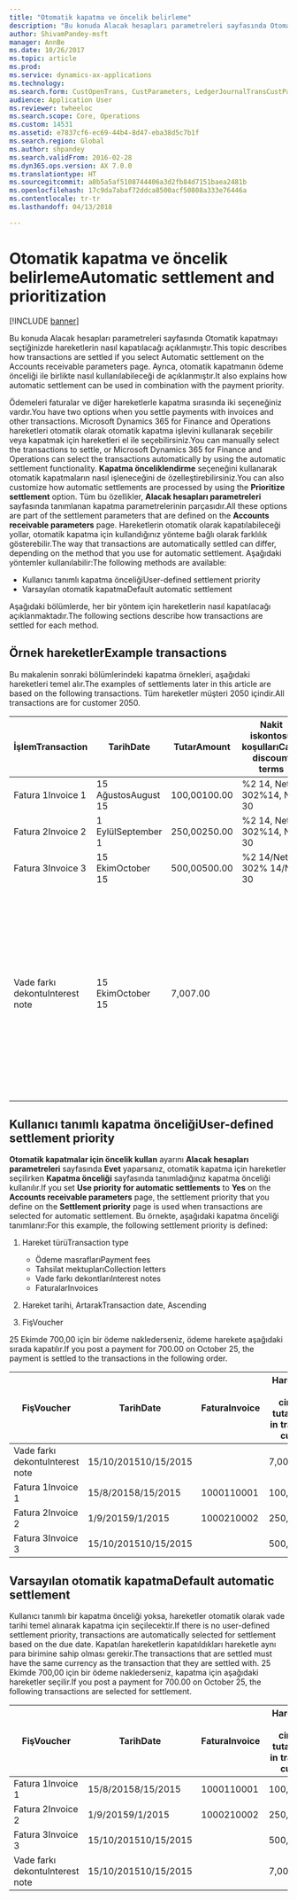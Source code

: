 ```yaml
---
title: "Otomatik kapatma ve öncelik belirleme"
description: "Bu konuda Alacak hesapları parametreleri sayfasında Otomatik kapatmayı seçtiğinizde hareketlerin nasıl kapatılacağı açıklanmıştır. Ayrıca, otomatik kapatmanın ödeme önceliği ile birlikte nasıl kullanılabileceği de açıklanmıştır."
author: ShivamPandey-msft
manager: AnnBe
ms.date: 10/26/2017
ms.topic: article
ms.prod: 
ms.service: dynamics-ax-applications
ms.technology: 
ms.search.form: CustOpenTrans, CustParameters, LedgerJournalTransCustPaym
audience: Application User
ms.reviewer: twheeloc
ms.search.scope: Core, Operations
ms.custom: 14531
ms.assetid: e7837cf6-ec69-44b4-8d47-eba38d5c7b1f
ms.search.region: Global
ms.author: shpandey
ms.search.validFrom: 2016-02-28
ms.dyn365.ops.version: AX 7.0.0
ms.translationtype: HT
ms.sourcegitcommit: a8b5a5af5108744406a3d2fb84d7151baea2481b
ms.openlocfilehash: 17c9da7abaf72ddca8500acf50808a333e76446a
ms.contentlocale: tr-tr
ms.lasthandoff: 04/13/2018

---
```


# <a name="automatic-settlement-and-prioritization"></a><span data-ttu-id="95e23-104">Otomatik kapatma ve öncelik belirleme</span><span class="sxs-lookup"><span data-stu-id="95e23-104">Automatic settlement and prioritization</span></span>

[!INCLUDE [banner](../includes/banner.md)]

<span data-ttu-id="95e23-105">Bu konuda Alacak hesapları parametreleri sayfasında Otomatik kapatmayı seçtiğinizde hareketlerin nasıl kapatılacağı açıklanmıştır.</span><span class="sxs-lookup"><span data-stu-id="95e23-105">This topic describes how transactions are settled if you select Automatic settlement on the Accounts receivable parameters page.</span></span> <span data-ttu-id="95e23-106">Ayrıca, otomatik kapatmanın ödeme önceliği ile birlikte nasıl kullanılabileceği de açıklanmıştır.</span><span class="sxs-lookup"><span data-stu-id="95e23-106">It also explains how automatic settlement can be used in combination with the payment priority.</span></span>

<span data-ttu-id="95e23-107">Ödemeleri faturalar ve diğer hareketlerle kapatma sırasında iki seçeneğiniz vardır.</span><span class="sxs-lookup"><span data-stu-id="95e23-107">You have two options when you settle payments with invoices and other transactions.</span></span> <span data-ttu-id="95e23-108">Microsoft Dynamics 365 for Finance and Operations hareketleri otomatik olarak otomatik kapatma işlevini kullanarak seçebilir veya kapatmak için hareketleri el ile seçebilirsiniz.</span><span class="sxs-lookup"><span data-stu-id="95e23-108">You can manually select the transactions to settle, or Microsoft Dynamics 365 for Finance and Operations can select the transactions automatically by using the automatic settlement functionality.</span></span> <span data-ttu-id="95e23-109">**Kapatma önceliklendirme** seçeneğini kullanarak otomatik kapatmaların nasıl işleneceğini de özelleştirebilirsiniz.</span><span class="sxs-lookup"><span data-stu-id="95e23-109">You can also customize how automatic settlements are processed by using the **Prioritize settlement** option.</span></span> <span data-ttu-id="95e23-110">Tüm bu özellikler, **Alacak hesapları parametreleri** sayfasında tanımlanan kapatma parametrelerinin parçasıdır.</span><span class="sxs-lookup"><span data-stu-id="95e23-110">All these options are part of the settlement parameters that are defined on the **Accounts receivable parameters** page.</span></span> <span data-ttu-id="95e23-111">Hareketlerin otomatik olarak kapatılabileceği yollar, otomatik kapatma için kullandığınız yönteme bağlı olarak farklılık gösterebilir.</span><span class="sxs-lookup"><span data-stu-id="95e23-111">The way that transactions are automatically settled can differ, depending on the method that you use for automatic settlement.</span></span> <span data-ttu-id="95e23-112">Aşağıdaki yöntemler kullanılabilir:</span><span class="sxs-lookup"><span data-stu-id="95e23-112">The following methods are available:</span></span>

-   <span data-ttu-id="95e23-113">Kullanıcı tanımlı kapatma önceliği</span><span class="sxs-lookup"><span data-stu-id="95e23-113">User-defined settlement priority</span></span>
-   <span data-ttu-id="95e23-114">Varsayılan otomatik kapatma</span><span class="sxs-lookup"><span data-stu-id="95e23-114">Default automatic settlement</span></span>

<span data-ttu-id="95e23-115">Aşağıdaki bölümlerde, her bir yöntem için hareketlerin nasıl kapatılacağı açıklanmaktadır.</span><span class="sxs-lookup"><span data-stu-id="95e23-115">The following sections describe how transactions are settled for each method.</span></span>

## <a name="example-transactions"></a><span data-ttu-id="95e23-116">Örnek hareketler</span><span class="sxs-lookup"><span data-stu-id="95e23-116">Example transactions</span></span>
<span data-ttu-id="95e23-117">Bu makalenin sonraki bölümlerindeki kapatma örnekleri, aşağıdaki hareketleri temel alır.</span><span class="sxs-lookup"><span data-stu-id="95e23-117">The examples of settlements later in this article are based on the following transactions.</span></span> <span data-ttu-id="95e23-118">Tüm hareketler müşteri 2050 içindir.</span><span class="sxs-lookup"><span data-stu-id="95e23-118">All transactions are for customer 2050.</span></span>

| <span data-ttu-id="95e23-119">İşlem</span><span class="sxs-lookup"><span data-stu-id="95e23-119">Transaction</span></span>   | <span data-ttu-id="95e23-120">Tarih</span><span class="sxs-lookup"><span data-stu-id="95e23-120">Date</span></span>        | <span data-ttu-id="95e23-121">Tutar</span><span class="sxs-lookup"><span data-stu-id="95e23-121">Amount</span></span> | <span data-ttu-id="95e23-122">Nakit iskontosu koşulları</span><span class="sxs-lookup"><span data-stu-id="95e23-122">Cash discount terms</span></span> | <span data-ttu-id="95e23-123">Nakit iskontosu tarihi</span><span class="sxs-lookup"><span data-stu-id="95e23-123">Cash discount date</span></span> | <span data-ttu-id="95e23-124">Açıklamalar</span><span class="sxs-lookup"><span data-stu-id="95e23-124">Comments</span></span>                                                                                                                                                                                      |
|---------------|-------------|--------|---------------------|--------------------|-----------------------------------------------------------------------------------------------------------------------------------------------------------------------------------------------|
| <span data-ttu-id="95e23-125">Fatura 1</span><span class="sxs-lookup"><span data-stu-id="95e23-125">Invoice 1</span></span>     | <span data-ttu-id="95e23-126">15 Ağustos</span><span class="sxs-lookup"><span data-stu-id="95e23-126">August 15</span></span>   | <span data-ttu-id="95e23-127">100,00</span><span class="sxs-lookup"><span data-stu-id="95e23-127">100.00</span></span> | <span data-ttu-id="95e23-128">%2 14, Net 30</span><span class="sxs-lookup"><span data-stu-id="95e23-128">2%14, Net 30</span></span>        | <span data-ttu-id="95e23-129">29 Ağustos</span><span class="sxs-lookup"><span data-stu-id="95e23-129">August 29</span></span>          |                                                                                                                                                                                               |
| <span data-ttu-id="95e23-130">Fatura 2</span><span class="sxs-lookup"><span data-stu-id="95e23-130">Invoice 2</span></span>     | <span data-ttu-id="95e23-131">1 Eylül</span><span class="sxs-lookup"><span data-stu-id="95e23-131">September 1</span></span> | <span data-ttu-id="95e23-132">250,00</span><span class="sxs-lookup"><span data-stu-id="95e23-132">250.00</span></span> | <span data-ttu-id="95e23-133">%2 14, Net 30</span><span class="sxs-lookup"><span data-stu-id="95e23-133">2%14, Net 30</span></span>        | <span data-ttu-id="95e23-134">15 Eylül</span><span class="sxs-lookup"><span data-stu-id="95e23-134">September 15</span></span>       |                                                                                                                                                                                               |
| <span data-ttu-id="95e23-135">Fatura 3</span><span class="sxs-lookup"><span data-stu-id="95e23-135">Invoice 3</span></span>     | <span data-ttu-id="95e23-136">15 Ekim</span><span class="sxs-lookup"><span data-stu-id="95e23-136">October 15</span></span>  | <span data-ttu-id="95e23-137">500,00</span><span class="sxs-lookup"><span data-stu-id="95e23-137">500.00</span></span> | <span data-ttu-id="95e23-138">%2 14/Net 30</span><span class="sxs-lookup"><span data-stu-id="95e23-138">2% 14/Net 30</span></span>        | <span data-ttu-id="95e23-139">29 Ekim</span><span class="sxs-lookup"><span data-stu-id="95e23-139">October 29</span></span>         |                                                                                                                                                                                               |
| <span data-ttu-id="95e23-140">Vade farkı dekontu</span><span class="sxs-lookup"><span data-stu-id="95e23-140">Interest note</span></span> | <span data-ttu-id="95e23-141">15 Ekim</span><span class="sxs-lookup"><span data-stu-id="95e23-141">October 15</span></span>  | <span data-ttu-id="95e23-142">7,00</span><span class="sxs-lookup"><span data-stu-id="95e23-142">7.00</span></span>   |                     |                    | <span data-ttu-id="95e23-143">Bu vade farkı dekontu fatura 1 ve fatura 2 içindir.</span><span class="sxs-lookup"><span data-stu-id="95e23-143">This interest note is for invoice 1 and invoice 2.</span></span> <span data-ttu-id="95e23-144">Tutar, süresi 30 gün veya daha fazla geçen tutarlar üzerinde yüzde 2 faiz olarak hesaplanır.</span><span class="sxs-lookup"><span data-stu-id="95e23-144">The amount is calculated as 2-percent interest on amounts that are 30 or more days past due.</span></span> <span data-ttu-id="95e23-145">Örneğin, 0,02 × (100,00 + 250,00) = 7,00.</span><span class="sxs-lookup"><span data-stu-id="95e23-145">For example, 0.02 × (100.00 + 250.00) = 7.00.</span></span> |

## <a name="user-defined-settlement-priority"></a><span data-ttu-id="95e23-146">Kullanıcı tanımlı kapatma önceliği</span><span class="sxs-lookup"><span data-stu-id="95e23-146">User-defined settlement priority</span></span>
<span data-ttu-id="95e23-147">**Otomatik kapatmalar için öncelik kullan** ayarını **Alacak hesapları parametreleri** sayfasında **Evet** yaparsanız, otomatik kapatma için hareketler seçilirken **Kapatma önceliği** sayfasında tanımladığınız kapatma önceliği kullanılır.</span><span class="sxs-lookup"><span data-stu-id="95e23-147">If you set **Use priority for automatic settlements** to **Yes** on the **Accounts receivable parameters** page, the settlement priority that you define on the **Settlement priority** page is used when transactions are selected for automatic settlement.</span></span> <span data-ttu-id="95e23-148">Bu örnekte, aşağıdaki kapatma önceliği tanımlanır:</span><span class="sxs-lookup"><span data-stu-id="95e23-148">For this example, the following settlement priority is defined:</span></span>

1.  <span data-ttu-id="95e23-149">Hareket türü</span><span class="sxs-lookup"><span data-stu-id="95e23-149">Transaction type</span></span>
    -   <span data-ttu-id="95e23-150">Ödeme masrafları</span><span class="sxs-lookup"><span data-stu-id="95e23-150">Payment fees</span></span>
    -   <span data-ttu-id="95e23-151">Tahsilat mektupları</span><span class="sxs-lookup"><span data-stu-id="95e23-151">Collection letters</span></span>
    -   <span data-ttu-id="95e23-152">Vade farkı dekontları</span><span class="sxs-lookup"><span data-stu-id="95e23-152">Interest notes</span></span>
    -   <span data-ttu-id="95e23-153">Faturalar</span><span class="sxs-lookup"><span data-stu-id="95e23-153">Invoices</span></span>

2.  <span data-ttu-id="95e23-154">Hareket tarihi, Artarak</span><span class="sxs-lookup"><span data-stu-id="95e23-154">Transaction date, Ascending</span></span>
3.  <span data-ttu-id="95e23-155">Fiş</span><span class="sxs-lookup"><span data-stu-id="95e23-155">Voucher</span></span>

<span data-ttu-id="95e23-156">25 Ekimde 700,00 için bir ödeme naklederseniz, ödeme harekete aşağıdaki sırada kapatılır.</span><span class="sxs-lookup"><span data-stu-id="95e23-156">If you post a payment for 700.00 on October 25, the payment is settled to the transactions in the following order.</span></span>

| <span data-ttu-id="95e23-157">Fiş</span><span class="sxs-lookup"><span data-stu-id="95e23-157">Voucher</span></span>       | <span data-ttu-id="95e23-158">Tarih</span><span class="sxs-lookup"><span data-stu-id="95e23-158">Date</span></span>       | <span data-ttu-id="95e23-159">Fatura</span><span class="sxs-lookup"><span data-stu-id="95e23-159">Invoice</span></span> | <span data-ttu-id="95e23-160">Hareket para birimi cinsinden tutar</span><span class="sxs-lookup"><span data-stu-id="95e23-160">Amount in transaction currency</span></span> | <span data-ttu-id="95e23-161">Kapatılacak tutar</span><span class="sxs-lookup"><span data-stu-id="95e23-161">Amount to settle</span></span> | <span data-ttu-id="95e23-162">Kalan</span><span class="sxs-lookup"><span data-stu-id="95e23-162">Balance</span></span> | <span data-ttu-id="95e23-163">Para Birimi</span><span class="sxs-lookup"><span data-stu-id="95e23-163">Currency</span></span> |
|---------------|------------|---------|--------------------------------|------------------|---------|----------|
| <span data-ttu-id="95e23-164">Vade farkı dekontu</span><span class="sxs-lookup"><span data-stu-id="95e23-164">Interest note</span></span> | <span data-ttu-id="95e23-165">15/10/2015</span><span class="sxs-lookup"><span data-stu-id="95e23-165">10/15/2015</span></span> |         | <span data-ttu-id="95e23-166">7,00</span><span class="sxs-lookup"><span data-stu-id="95e23-166">7.00</span></span>                           | <span data-ttu-id="95e23-167">7,00</span><span class="sxs-lookup"><span data-stu-id="95e23-167">7.00</span></span>             | <span data-ttu-id="95e23-168">0,00</span><span class="sxs-lookup"><span data-stu-id="95e23-168">0.00</span></span>    | <span data-ttu-id="95e23-169">ABD Doları</span><span class="sxs-lookup"><span data-stu-id="95e23-169">USD</span></span>      |
| <span data-ttu-id="95e23-170">Fatura 1</span><span class="sxs-lookup"><span data-stu-id="95e23-170">Invoice 1</span></span>     | <span data-ttu-id="95e23-171">15/8/2015</span><span class="sxs-lookup"><span data-stu-id="95e23-171">8/15/2015</span></span>  | <span data-ttu-id="95e23-172">10001</span><span class="sxs-lookup"><span data-stu-id="95e23-172">10001</span></span>   | <span data-ttu-id="95e23-173">100,00</span><span class="sxs-lookup"><span data-stu-id="95e23-173">100.00</span></span>                         | <span data-ttu-id="95e23-174">100,00</span><span class="sxs-lookup"><span data-stu-id="95e23-174">100.00</span></span>           | <span data-ttu-id="95e23-175">0,00</span><span class="sxs-lookup"><span data-stu-id="95e23-175">0.00</span></span>    | <span data-ttu-id="95e23-176">ABD Doları</span><span class="sxs-lookup"><span data-stu-id="95e23-176">USD</span></span>      |
| <span data-ttu-id="95e23-177">Fatura 2</span><span class="sxs-lookup"><span data-stu-id="95e23-177">Invoice 2</span></span>     | <span data-ttu-id="95e23-178">1/9/2015</span><span class="sxs-lookup"><span data-stu-id="95e23-178">9/1/2015</span></span>   | <span data-ttu-id="95e23-179">10002</span><span class="sxs-lookup"><span data-stu-id="95e23-179">10002</span></span>   | <span data-ttu-id="95e23-180">250,00</span><span class="sxs-lookup"><span data-stu-id="95e23-180">250.00</span></span>                         | <span data-ttu-id="95e23-181">250,00</span><span class="sxs-lookup"><span data-stu-id="95e23-181">250.00</span></span>           | <span data-ttu-id="95e23-182">0,00</span><span class="sxs-lookup"><span data-stu-id="95e23-182">0.00</span></span>    | <span data-ttu-id="95e23-183">ABD Doları</span><span class="sxs-lookup"><span data-stu-id="95e23-183">USD</span></span>      |
| <span data-ttu-id="95e23-184">Fatura 3</span><span class="sxs-lookup"><span data-stu-id="95e23-184">Invoice 3</span></span>     | <span data-ttu-id="95e23-185">15/10/2015</span><span class="sxs-lookup"><span data-stu-id="95e23-185">10/15/2015</span></span> |         | <span data-ttu-id="95e23-186">500,00</span><span class="sxs-lookup"><span data-stu-id="95e23-186">500.00</span></span>                         | <span data-ttu-id="95e23-187">343,00</span><span class="sxs-lookup"><span data-stu-id="95e23-187">343.00</span></span>           | <span data-ttu-id="95e23-188">157,00</span><span class="sxs-lookup"><span data-stu-id="95e23-188">157.00</span></span>  | <span data-ttu-id="95e23-189">ABD Doları</span><span class="sxs-lookup"><span data-stu-id="95e23-189">USD</span></span>      |

## <a name="default-automatic-settlement"></a><span data-ttu-id="95e23-190">Varsayılan otomatik kapatma</span><span class="sxs-lookup"><span data-stu-id="95e23-190">Default automatic settlement</span></span>
<span data-ttu-id="95e23-191">Kullanıcı tanımlı bir kapatma önceliği yoksa, hareketler otomatik olarak vade tarihi temel alınarak kapatma için seçilecektir.</span><span class="sxs-lookup"><span data-stu-id="95e23-191">If there is no user-defined settlement priority, transactions are automatically selected for settlement based on the due date.</span></span> <span data-ttu-id="95e23-192">Kapatılan hareketlerin kapatıldıkları hareketle aynı para birimine sahip olması gerekir.</span><span class="sxs-lookup"><span data-stu-id="95e23-192">The transactions that are settled must have the same currency as the transaction that they are settled with.</span></span> <span data-ttu-id="95e23-193">25 Ekimde 700,00 için bir ödeme naklederseniz, kapatma için aşağıdaki hareketler seçilir.</span><span class="sxs-lookup"><span data-stu-id="95e23-193">If you post a payment for 700.00 on October 25, the following transactions are selected for settlement.</span></span>

| <span data-ttu-id="95e23-194">Fiş</span><span class="sxs-lookup"><span data-stu-id="95e23-194">Voucher</span></span>       | <span data-ttu-id="95e23-195">Tarih</span><span class="sxs-lookup"><span data-stu-id="95e23-195">Date</span></span>       | <span data-ttu-id="95e23-196">Fatura</span><span class="sxs-lookup"><span data-stu-id="95e23-196">Invoice</span></span> | <span data-ttu-id="95e23-197">Hareket para birimi cinsinden tutar</span><span class="sxs-lookup"><span data-stu-id="95e23-197">Amount in transaction currency</span></span> | <span data-ttu-id="95e23-198">Kapatılacak tutar</span><span class="sxs-lookup"><span data-stu-id="95e23-198">Amount to settle</span></span> | <span data-ttu-id="95e23-199">Kalan</span><span class="sxs-lookup"><span data-stu-id="95e23-199">Balance</span></span> | <span data-ttu-id="95e23-200">Para Birimi</span><span class="sxs-lookup"><span data-stu-id="95e23-200">Currency</span></span> |
|---------------|------------|---------|--------------------------------|------------------|---------|----------|
| <span data-ttu-id="95e23-201">Fatura 1</span><span class="sxs-lookup"><span data-stu-id="95e23-201">Invoice 1</span></span>     | <span data-ttu-id="95e23-202">15/8/2015</span><span class="sxs-lookup"><span data-stu-id="95e23-202">8/15/2015</span></span>  | <span data-ttu-id="95e23-203">10001</span><span class="sxs-lookup"><span data-stu-id="95e23-203">10001</span></span>   | <span data-ttu-id="95e23-204">100,00</span><span class="sxs-lookup"><span data-stu-id="95e23-204">100.00</span></span>                         | <span data-ttu-id="95e23-205">100,00</span><span class="sxs-lookup"><span data-stu-id="95e23-205">100.00</span></span>           | <span data-ttu-id="95e23-206">0,00</span><span class="sxs-lookup"><span data-stu-id="95e23-206">0.00</span></span>    | <span data-ttu-id="95e23-207">ABD Doları</span><span class="sxs-lookup"><span data-stu-id="95e23-207">USD</span></span>      |
| <span data-ttu-id="95e23-208">Fatura 2</span><span class="sxs-lookup"><span data-stu-id="95e23-208">Invoice 2</span></span>     | <span data-ttu-id="95e23-209">1/9/2015</span><span class="sxs-lookup"><span data-stu-id="95e23-209">9/1/2015</span></span>   | <span data-ttu-id="95e23-210">10002</span><span class="sxs-lookup"><span data-stu-id="95e23-210">10002</span></span>   | <span data-ttu-id="95e23-211">250,00</span><span class="sxs-lookup"><span data-stu-id="95e23-211">250.00</span></span>                         | <span data-ttu-id="95e23-212">250,00</span><span class="sxs-lookup"><span data-stu-id="95e23-212">250.00</span></span>           | <span data-ttu-id="95e23-213">0,00</span><span class="sxs-lookup"><span data-stu-id="95e23-213">0.00</span></span>    | <span data-ttu-id="95e23-214">ABD Doları</span><span class="sxs-lookup"><span data-stu-id="95e23-214">USD</span></span>      |
| <span data-ttu-id="95e23-215">Fatura 3</span><span class="sxs-lookup"><span data-stu-id="95e23-215">Invoice 3</span></span>     | <span data-ttu-id="95e23-216">15/10/2015</span><span class="sxs-lookup"><span data-stu-id="95e23-216">10/15/2015</span></span> |         | <span data-ttu-id="95e23-217">500,00</span><span class="sxs-lookup"><span data-stu-id="95e23-217">500.00</span></span>                         | <span data-ttu-id="95e23-218">350,00</span><span class="sxs-lookup"><span data-stu-id="95e23-218">350.00</span></span>           | <span data-ttu-id="95e23-219">150,00</span><span class="sxs-lookup"><span data-stu-id="95e23-219">150.00</span></span>  | <span data-ttu-id="95e23-220">ABD Doları</span><span class="sxs-lookup"><span data-stu-id="95e23-220">USD</span></span>      |
| <span data-ttu-id="95e23-221">Vade farkı dekontu</span><span class="sxs-lookup"><span data-stu-id="95e23-221">Interest note</span></span> | <span data-ttu-id="95e23-222">15/10/2015</span><span class="sxs-lookup"><span data-stu-id="95e23-222">10/15/2015</span></span> |         | <span data-ttu-id="95e23-223">7,00</span><span class="sxs-lookup"><span data-stu-id="95e23-223">7.00</span></span>                           | <span data-ttu-id="95e23-224">0,00</span><span class="sxs-lookup"><span data-stu-id="95e23-224">0.00</span></span>             | <span data-ttu-id="95e23-225">0,00</span><span class="sxs-lookup"><span data-stu-id="95e23-225">0.00</span></span>    | <span data-ttu-id="95e23-226">ABD Doları</span><span class="sxs-lookup"><span data-stu-id="95e23-226">USD</span></span>      |






